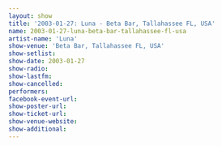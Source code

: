 ```yaml
---
layout: show
title: '2003-01-27: Luna - Beta Bar, Tallahassee FL, USA'
name: 2003-01-27-luna-beta-bar-tallahassee-fl-usa
artist-name: 'Luna'
show-venue: 'Beta Bar, Tallahassee FL, USA'
show-setlist: 
show-date: 2003-01-27
show-radio: 
show-lastfm: 
show-cancelled: 
performers: 
facebook-event-url: 
show-poster-url: 
show-ticket-url: 
show-venue-website: 
show-additional: 
---
```


